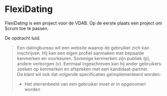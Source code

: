 # FlexiDating

FlexiDating is een project voor de VDAB.
Op de eerste plaats een project om Scrum toe te passen.

De opdracht luid:
<blockquote>Een datingbureau wil een website waarop de gebruiker zich kan inschrijven. Hij kan een eigen profiel aanmaken met bepaalde kenmerken en voorkeuren. Sommige kenmerken zijn publiek (p), andere verborgen (v). Eenmaal ingeschreven kan hij ander gebruikers zoeken op kenmerken en afspreken met een kandidaat-partner. <br>
De klant wil ook dat volgende specificaties geïmplementeerd worden:

* Het sterrenbeeld van een gebruiker moet er in opgenomen worden
</blockquote>

